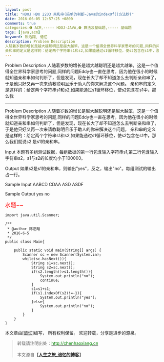 ```yaml
---
layout: post
title: "HDOJ HDU 2203 亲和串(简单的判断~Java的indexOf()方法秒)"
date: 2016-06-05 12:57:25 +0800
comments: true
categories:❶ ACM,----- HDOJ-JAVA,❺ 算法及基础题,----- 基础题
tags: [java,acm]
keyword: 陈浩翔, 谙忆
description: Problem Description 
人随着岁数的增长是越大越聪明还是越大越笨，这是一个值得全世界科学家思考的问题,同样的问题Eddy也一直在思考，因为他在很小的时候就知道亲和串如何判断了，但是发现，现在长大了却不知道怎么去判断亲和串了，于是他只好又再一次来请教聪明且乐于助人的你来解决这个问题。 
亲和串的定义是这样的：给定两个字符串s1和s2,如果能通过s1循环移位，使s2包含在s1中，那么我 
---
```



Problem Description 
人随着岁数的增长是越大越聪明还是越大越笨，这是一个值得全世界科学家思考的问题,同样的问题Eddy也一直在思考，因为他在很小的时候就知道亲和串如何判断了，但是发现，现在长大了却不知道怎么去判断亲和串了，于是他只好又再一次来请教聪明且乐于助人的你来解决这个问题。 
亲和串的定义是这样的：给定两个字符串s1和s2,如果能通过s1循环移位，使s2包含在s1中，那么我
<!-- more -->
----------

Problem Description
人随着岁数的增长是越大越聪明还是越大越笨，这是一个值得全世界科学家思考的问题,同样的问题Eddy也一直在思考，因为他在很小的时候就知道亲和串如何判断了，但是发现，现在长大了却不知道怎么去判断亲和串了，于是他只好又再一次来请教聪明且乐于助人的你来解决这个问题。
亲和串的定义是这样的：给定两个字符串s1和s2,如果能通过s1循环移位，使s2包含在s1中，那么我们就说s2 是s1的亲和串。

 

Input
本题有多组测试数据，每组数据的第一行包含输入字符串s1,第二行包含输入字符串s2，s1与s2的长度均小于100000。

 

Output
如果s2是s1的亲和串，则输出"yes"，反之，输出"no"。每组测试的输出占一行。

 

Sample Input
AABCD
CDAA
ASD
ASDF
 

Sample Output
yes
no

<font color="red" size="4">
水题~~
</font>

```
import java.util.Scanner;

/**
 * @author 陈浩翔
 * 2016-6-5
 */
public class Main{

	public static void main(String[] args) {
		Scanner sc = new Scanner(System.in);
		while(sc.hasNext()){
			String s1=sc.next();
			String s2=sc.next();
			if(s2.length()>s1.length()){
				System.out.println("no");
				continue;
			}
			s1=s1+s1;
			if(s1.indexOf(s2)!=-1){
				System.out.println("yes");
			}else{
				System.out.println("no");
			}
		}
	}
}

```

本文章由<a href="http://chenhaoxiang.cn/">[谙忆]</a>编写， 所有权利保留。 
欢迎转载，分享是进步的源泉。
<blockquote cite='陈浩翔'>
<p background-color='#D3D3D3'>转载请注明出处：<a href='http://chenhaoxiang.cn'><font color="green">http://chenhaoxiang.cn</font></a><br><br>
本文源自<strong>【<a href='http://chenhaoxiang.cn' target='_blank'>人生之旅_谙忆的博客</a>】</strong></p>
</blockquote>
